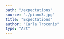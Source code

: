 ```yaml
---
path: "/expectations"
source: "./piano3.jpg"
title: "Expectations"
author: "Carla Troconis"
type: "Art"
---
```

